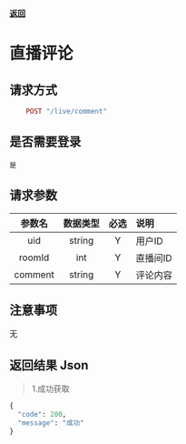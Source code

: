 [**返回**](https://github.com/ccba/aliyun-live-appserver-doc#live)

# 直播评论

## 请求方式 ##
```ruby
    POST "/live/comment"
```
## 是否需要登录 ##
    是

## 请求参数 ##

参数名|数据类型|必选|说明
:------:|:------:|:------:|:------
uid|string|Y|用户ID
roomId|int|Y|直播间ID
comment|string|Y|评论内容

## 注意事项 ##
   无

## 返回结果 Json ##
>1.成功获取
```python
{
  "code": 200,
  "message": "成功"
}
```
